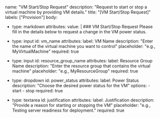 name: "VM Start/Stop Request"
description: "Request to start or stop a virtual machine by providing VM details."
title: "[VM Start/Stop Request]"
labels: ["Provision"]
body:
  - type: markdown
    attributes:
      value: |
        ### VM Start/Stop Request
        Please fill in the details below to request a change in the VM power status.

  - type: input
    id: vm_name
    attributes:
      label: VM Name
      description: "Enter the name of the virtual machine you want to control"
      placeholder: "e.g., MyVirtualMachine"
      required: true

  - type: input
    id: resource_group_name
    attributes:
      label: Resource Group Name
      description: "Enter the resource group that contains the virtual machine"
      placeholder: "e.g., MyResourceGroup"
      required: true

  - type: dropdown
    id: power_status
    attributes:
      label: Power Status
      description: "Choose the desired power status for the VM"
      options:
        - start
        - stop
      required: true

  - type: textarea
    id: justification
    attributes:
      label: Justification
      description: "Provide a reason for starting or stopping the VM"
      placeholder: "e.g., Testing server readiness for deployment."
      required: true
